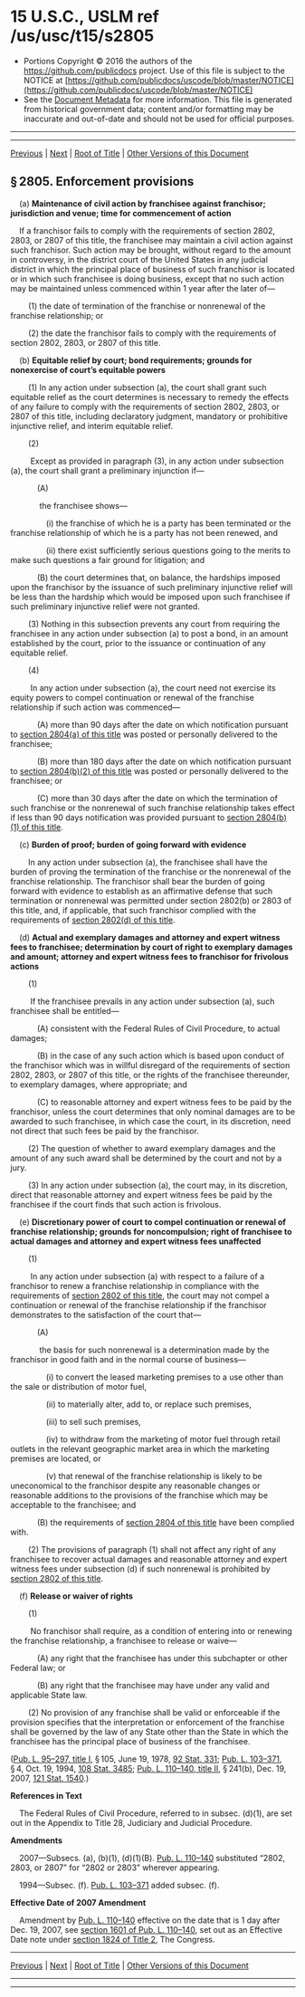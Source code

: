 ---
---

# 15 U.S.C., USLM ref /us/usc/t15/s2805

* Portions Copyright © 2016 the authors of the https://github.com/publicdocs project.
  Use of this file is subject to the NOTICE at [https://github.com/publicdocs/uscode/blob/master/NOTICE](https://github.com/publicdocs/uscode/blob/master/NOTICE)
* See the [Document Metadata](././../../../../..//README.md) for more information.
  This file is generated from historical government data; content and/or formatting may be inaccurate and out-of-date and should not be used for official purposes.

----------
----------

[Previous](./../../../../..//us/usc/t15/ch55/schI/m__us_usc_t15_s2804.md) | [Next](./../../../../..//us/usc/t15/ch55/schI/m__us_usc_t15_s2806.md) | [Root of Title](./../../../../../) | [Other Versions of this Document](https://publicdocs.github.io/go/links?ns=uslm&ref=%2Fus%2Fusc%2Ft15%2Fs2805)

## § 2805. Enforcement provisions

    (a) __Maintenance of civil action by franchisee against franchisor; jurisdiction and venue; time for commencement of action__ 

    If a franchisor fails to comply with the requirements of section 2802, 2803, or 2807 of this title, the franchisee may maintain a civil action against such franchisor. Such action may be brought, without regard to the amount in controversy, in the district court of the United States in any judicial district in which the principal place of business of such franchisor is located or in which such franchisee is doing business, except that no such action may be maintained unless commenced within 1 year after the later of—

        (1) the date of termination of the franchise or nonrenewal of the franchise relationship; or

        (2) the date the franchisor fails to comply with the requirements of section 2802, 2803, or 2807 of this title.

    (b) __Equitable relief by court; bond requirements; grounds for nonexercise of court’s equitable powers__ 

        (1) In any action under subsection (a), the court shall grant such equitable relief as the court determines is necessary to remedy the effects of any failure to comply with the requirements of section 2802, 2803, or 2807 of this title, including declaratory judgment, mandatory or prohibitive injunctive relief, and interim equitable relief.

        (2)

         Except as provided in paragraph (3), in any action under subsection (a), the court shall grant a preliminary injunction if—

            (A)

             the franchisee shows—

                (i) the franchise of which he is a party has been terminated or the franchise relationship of which he is a party has not been renewed, and

                (ii) there exist sufficiently serious questions going to the merits to make such questions a fair ground for litigation; and

            (B) the court determines that, on balance, the hardships imposed upon the franchisor by the issuance of such preliminary injunctive relief will be less than the hardship which would be imposed upon such franchisee if such preliminary injunctive relief were not granted.

        (3) Nothing in this subsection prevents any court from requiring the franchisee in any action under subsection (a) to post a bond, in an amount established by the court, prior to the issuance or continuation of any equitable relief.

        (4)

         In any action under subsection (a), the court need not exercise its equity powers to compel continuation or renewal of the franchise relationship if such action was commenced—

            (A) more than 90 days after the date on which notification pursuant to [section 2804(a) of this title][/us/usc/t15/s2804/a] was posted or personally delivered to the franchisee;

            (B) more than 180 days after the date on which notification pursuant to [section 2804(b)(2) of this title][/us/usc/t15/s2804/b/2] was posted or personally delivered to the franchisee; or

            (C) more than 30 days after the date on which the termination of such franchise or the nonrenewal of such franchise relationship takes effect if less than 90 days notification was provided pursuant to [section 2804(b)(1) of this title][/us/usc/t15/s2804/b/1].

    (c) __Burden of proof; burden of going forward with evidence__ 

        In any action under subsection (a), the franchisee shall have the burden of proving the termination of the franchise or the nonrenewal of the franchise relationship. The franchisor shall bear the burden of going forward with evidence to establish as an affirmative defense that such termination or nonrenewal was permitted under section 2802(b) or 2803 of this title, and, if applicable, that such franchisor complied with the requirements of [section 2802(d) of this title][/us/usc/t15/s2802/d].

    (d) __Actual and exemplary damages and attorney and expert witness fees to franchisee; determination by court of right to exemplary damages and amount; attorney and expert witness fees to franchisor for frivolous actions__ 

        (1)

         If the franchisee prevails in any action under subsection (a), such franchisee shall be entitled—

            (A) consistent with the Federal Rules of Civil Procedure, to actual damages;

            (B) in the case of any such action which is based upon conduct of the franchisor which was in willful disregard of the requirements of section 2802, 2803, or 2807 of this title, or the rights of the franchisee thereunder, to exemplary damages, where appropriate; and

            (C) to reasonable attorney and expert witness fees to be paid by the franchisor, unless the court determines that only nominal damages are to be awarded to such franchisee, in which case the court, in its discretion, need not direct that such fees be paid by the franchisor.

        (2) The question of whether to award exemplary damages and the amount of any such award shall be determined by the court and not by a jury.

        (3) In any action under subsection (a), the court may, in its discretion, direct that reasonable attorney and expert witness fees be paid by the franchisee if the court finds that such action is frivolous.

    (e) __Discretionary power of court to compel continuation or renewal of franchise relationship; grounds for noncompulsion; right of franchisee to actual damages and attorney and expert witness fees unaffected__ 

        (1)

         In any action under subsection (a) with respect to a failure of a franchisor to renew a franchise relationship in compliance with the requirements of [section 2802 of this title][/us/usc/t15/s2802], the court may not compel a continuation or renewal of the franchise relationship if the franchisor demonstrates to the satisfaction of the court that—

            (A)

             the basis for such nonrenewal is a determination made by the franchisor in good faith and in the normal course of business—

                (i) to convert the leased marketing premises to a use other than the sale or distribution of motor fuel,

                (ii) to materially alter, add to, or replace such premises,

                (iii) to sell such premises,

                (iv) to withdraw from the marketing of motor fuel through retail outlets in the relevant geographic market area in which the marketing premises are located, or

                (v) that renewal of the franchise relationship is likely to be uneconomical to the franchisor despite any reasonable changes or reasonable additions to the provisions of the franchise which may be acceptable to the franchisee; and

            (B) the requirements of [section 2804 of this title][/us/usc/t15/s2804] have been complied with.

        (2) The provisions of paragraph (1) shall not affect any right of any franchisee to recover actual damages and reasonable attorney and expert witness fees under subsection (d) if such nonrenewal is prohibited by [section 2802 of this title][/us/usc/t15/s2802].

    (f) __Release or waiver of rights__ 

        (1)

         No franchisor shall require, as a condition of entering into or renewing the franchise relationship, a franchisee to release or waive—

            (A) any right that the franchisee has under this subchapter or other Federal law; or

            (B) any right that the franchisee may have under any valid and applicable State law.

        (2) No provision of any franchise shall be valid or enforceable if the provision specifies that the interpretation or enforcement of the franchise shall be governed by the law of any State other than the State in which the franchisee has the principal place of business of the franchisee.

([Pub. L. 95–297, title I][/us/pl/95/297/tI], § 105, June 19, 1978, [92 Stat. 331][/us/stat/92/331]; [Pub. L. 103–371][/us/pl/103/371], § 4, Oct. 19, 1994, [108 Stat. 3485][/us/stat/108/3485]; [Pub. L. 110–140, title II][/us/pl/110/140/tII], § 241(b), Dec. 19, 2007, [121 Stat. 1540][/us/stat/121/1540].)

 __References in Text__ 

    The Federal Rules of Civil Procedure, referred to in subsec. (d)(1), are set out in the Appendix to Title 28, Judiciary and Judicial Procedure.

 __Amendments__ 

    2007—Subsecs. (a), (b)(1), (d)(1)(B). [Pub. L. 110–140][/us/pl/110/140] substituted “2802, 2803, or 2807” for “2802 or 2803” wherever appearing.

    1994—Subsec. (f). [Pub. L. 103–371][/us/pl/103/371] added subsec. (f).

 __Effective Date of 2007 Amendment__ 

    Amendment by [Pub. L. 110–140][/us/pl/110/140] effective on the date that is 1 day after Dec. 19, 2007, see [section 1601 of Pub. L. 110–140][/us/pl/110/140/s1601], set out as an Effective Date note under [section 1824 of Title 2][/us/usc/t2/s1824], The Congress.

----------

[Previous](./../../../../..//us/usc/t15/ch55/schI/m__us_usc_t15_s2804.md) | [Next](./../../../../..//us/usc/t15/ch55/schI/m__us_usc_t15_s2806.md) | [Root of Title](./../../../../../) | [Other Versions of this Document](https://publicdocs.github.io/go/links?ns=uslm&ref=%2Fus%2Fusc%2Ft15%2Fs2805)

----------
----------

[/us/usc/t15/s2804/a]: https://publicdocs.github.io/go/links?ns=uslm&ref=%2Fus%2Fusc%2Ft15%2Fs2804%2Fa
[/us/usc/t15/s2804/b/2]: https://publicdocs.github.io/go/links?ns=uslm&ref=%2Fus%2Fusc%2Ft15%2Fs2804%2Fb%2F2
[/us/usc/t15/s2804/b/1]: https://publicdocs.github.io/go/links?ns=uslm&ref=%2Fus%2Fusc%2Ft15%2Fs2804%2Fb%2F1
[/us/usc/t15/s2802/d]: https://publicdocs.github.io/go/links?ns=uslm&ref=%2Fus%2Fusc%2Ft15%2Fs2802%2Fd
[/us/usc/t15/s2802]: https://publicdocs.github.io/go/links?ns=uslm&ref=%2Fus%2Fusc%2Ft15%2Fs2802
[/us/usc/t15/s2804]: https://publicdocs.github.io/go/links?ns=uslm&ref=%2Fus%2Fusc%2Ft15%2Fs2804
[/us/usc/t15/s2802]: https://publicdocs.github.io/go/links?ns=uslm&ref=%2Fus%2Fusc%2Ft15%2Fs2802
[/us/pl/95/297/tI]: https://publicdocs.github.io/go/links?ns=uslm&ref=%2Fus%2Fpl%2F95%2F297%2FtI
[/us/stat/92/331]: https://publicdocs.github.io/go/links?ns=uslm&ref=%2Fus%2Fstat%2F92%2F331
[/us/pl/103/371]: https://publicdocs.github.io/go/links?ns=uslm&ref=%2Fus%2Fpl%2F103%2F371
[/us/stat/108/3485]: https://publicdocs.github.io/go/links?ns=uslm&ref=%2Fus%2Fstat%2F108%2F3485
[/us/pl/110/140/tII]: https://publicdocs.github.io/go/links?ns=uslm&ref=%2Fus%2Fpl%2F110%2F140%2FtII
[/us/stat/121/1540]: https://publicdocs.github.io/go/links?ns=uslm&ref=%2Fus%2Fstat%2F121%2F1540
[/us/pl/110/140]: https://publicdocs.github.io/go/links?ns=uslm&ref=%2Fus%2Fpl%2F110%2F140
[/us/pl/103/371]: https://publicdocs.github.io/go/links?ns=uslm&ref=%2Fus%2Fpl%2F103%2F371
[/us/pl/110/140]: https://publicdocs.github.io/go/links?ns=uslm&ref=%2Fus%2Fpl%2F110%2F140
[/us/pl/110/140/s1601]: https://publicdocs.github.io/go/links?ns=uslm&ref=%2Fus%2Fpl%2F110%2F140%2Fs1601
[/us/usc/t2/s1824]: https://publicdocs.github.io/go/links?ns=uslm&ref=%2Fus%2Fusc%2Ft2%2Fs1824


